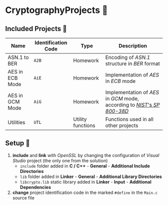 # CryptographyProjects :closed_lock_with_key:

## Included Projects :open_file_folder:

| Name            | Identification Code | Type              | Description                                                                                                                             |
|-----------------|---------------------|-------------------|-----------------------------------------------------------------------------------------------------------------------------------------|
| ASN.1 to BER    | `A2B`               | Homework          | Encoding of *ASN.1* structure in *BER* format                                                                                           | 
| AES in ECB Mode | `AiE`               | Homework          | Implementation of *AES* in *ECB* mode                                                                                                   |
| AES in GCM Mode | `AiG`               | Homework          | Implementation of *AES* in *GCM* mode, according to [*NIST*'s *SP 800-38D*](https://csrc.nist.gov/publications/detail/sp/800-38d/final) |
| Utilities       | `UTL`               | Utility functions | Functions used in all other projects                                                                                                    |

## Setup :wrench:

1. **include** and **link** with *OpenSSL* by changing the configuration of *Visual Studio* project (the only one from the solution)
   - `include` folder added in **C / C++** - **General** - **Additional Include Directories**
   - `lib` folder added in **Linker** - **General** - **Additional Library Directories**
   - `libcrypto.lib` static library added in **Linker** - **Input** - **Additional Dependencies**
2. **change** project identification code in the marked `#define` in the `Main.c` source file